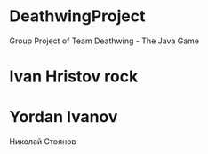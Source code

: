 # DeathwingProject
Group Project of Team Deathwing - The Java Game
# Ivan Hristov rock
# Yordan Ivanov
Николай Стоянов
